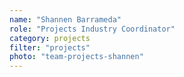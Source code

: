 ```yaml
---
name: "Shannen Barrameda"
role: "Projects Industry Coordinator"
category: projects
filter: "projects"
photo: "team-projects-shannen"
---
```

